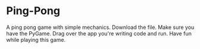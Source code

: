 # Ping-Pong
A ping pong game with simple mechanics.
Download the file.
Make sure you have the PyGame.
Drag over the app you're writing code and run.
Have fun while playing this game.
